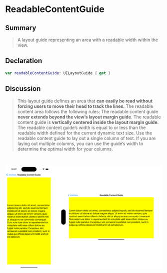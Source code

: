 # ReadableContentGuide

## Summary
>A layout guide representing an area with a readable width within the view.

## Declaration

```swift
var readableContentGuide: UILayoutGuide { get }
```

## Discussion

>This layout guide defines an area that **can easily be read without forcing users to move their head to track the lines.** The readable content area follows the following rules:
The readable content guide **never extends beyond the view’s layout margin guide**.
The readable content guide is **vertically centered inside the layout margin guide**.
The readable content guide’s width is equal to or less than the readable width defined for the current dynamic text size.
Use the readable content guide to lay out a single column of text. If you are laying out multiple columns, you can use the guide’s width to determine the optimal width for your columns.

<br>

<!-- ![](images/vertical_readable_content.png) -->
![](images/combined_readableContent.png)
<!-- ![](images/horizontal_readable_content.png) -->
